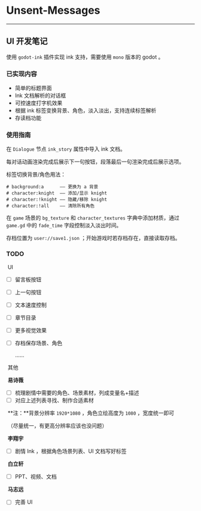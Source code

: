 # Unsent-Messages

------

## UI 开发笔记

使用 `godot-ink` 插件实现 ink 支持，需要使用 `mono` 版本的 godot 。

### 已实现内容

- 简单的标题界面
- Ink 文档解析的对话框
- 可控速度打字机效果
- 根据 ink 标签变换背景、角色，淡入淡出，支持连续标签解析
- 存读档功能

### 使用指南

在 `Dialogue` 节点 `ink_story` 属性中导入 ink 文档。

每对话动画渲染完成后展示下一句按钮，段落最后一句渲染完成后展示选项。

标签切换背景/角色用法：
```
# background:a      —— 更换为 a 背景
# character:knight  —— 添加/显示 knight
# character:!knight —— 隐藏/移除 knight
# character:!all    —— 清除所有角色
```

在 `game` 场景的 `bg_texture` 和 `character_textures` 字典中添加材质，通过 `game.gd` 中的 `fade_time` 字段控制淡入淡出时间。

存档位置为 `user://save1.json` ；开始游戏时若存档存在，直接读取存档。

### TODO

​	UI

- [ ] 留言板按钮

- [ ] 上一句按钮

- [ ] 文本速度控制

- [ ] 章节目录

- [ ] 更多视觉效果

- [ ] 存档保存场景、角色

  ……

​	其他

​	**易诗薇**

- [ ] 梳理剧情中需要的角色、场景素材，列成变量名+描述
- [ ] 对应上述列表寻找、制作合适素材

​	**注：**背景分辨率 `1920*1080` ，角色立绘高度为 `1080` ，宽度统一即可

​		（尽量统一，有更高分辨率应该也没问题）

​	**李翔宇**

- [ ] 剧情 Ink ，根据角色场景列表、UI 文档写好标签

​	**白立轩**

- [ ] PPT、视频、文档

​	**马志远**

- [ ] 完善 UI

